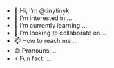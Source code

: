- 👋 Hi, I’m @tinytinyk
- 👀 I’m interested in ...
- 🌱 I’m currently learning ...
- 💞️ I’m looking to collaborate on ...
- 📫 How to reach me ...
- 😄 Pronouns: ...
- ⚡ Fun fact: ...

<!---
tinytinyk/tinytinyk is a ✨ special ✨ repository because its `README.md` (this file) appears on your GitHub profile.
You can click the Preview link to take a look at your changes.
--->
